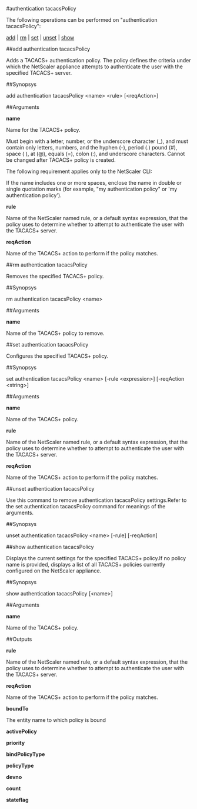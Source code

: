 #authentication tacacsPolicy

The following operations can be performed on "authentication tacacsPolicy":


[add](#add-authentication-tacacspolicy) | [rm](#rm-authentication-tacacspolicy) | [set](#set-authentication-tacacspolicy) | [unset](#unset-authentication-tacacspolicy) | [show](#show-authentication-tacacspolicy)

##add authentication tacacsPolicy

Adds a TACACS+ authentication policy. The policy defines the criteria under which the NetScaler appliance attempts to authenticate the user with the specified TACACS+ server.


##Synopsys

add authentication tacacsPolicy &lt;name> &lt;rule> [&lt;reqAction>]


##Arguments

<b>name</b>
Name for the TACACS+ policy. 
Must begin with a letter, number, or the underscore character (_), and must contain only letters, numbers, and the hyphen (-), period (.) pound (#), space ( ), at (@), equals (=), colon (:), and underscore characters. Cannot be changed after TACACS+ policy is created.
The following requirement applies only to the NetScaler CLI:
If the name includes one or more spaces, enclose the name in double or single quotation marks (for example, "my authentication policy" or 'my authentication policy').

<b>rule</b>
Name of the NetScaler named rule, or a default syntax expression, that the policy uses to determine whether to attempt to authenticate the user with the TACACS+ server.

<b>reqAction</b>
Name of the TACACS+ action to perform if the policy matches.



##rm authentication tacacsPolicy

Removes the specified TACACS+ policy.


##Synopsys

rm authentication tacacsPolicy &lt;name>


##Arguments

<b>name</b>
Name of the TACACS+ policy to remove.



##set authentication tacacsPolicy

Configures the specified TACACS+ policy.


##Synopsys

set authentication tacacsPolicy &lt;name> [-rule &lt;expression>] [-reqAction &lt;string>]


##Arguments

<b>name</b>
Name of the TACACS+ policy.

<b>rule</b>
Name of the NetScaler named rule, or a default syntax expression, that the policy uses to determine whether to attempt to authenticate the user with the TACACS+ server.

<b>reqAction</b>
Name of the TACACS+ action to perform if the policy matches.



##unset authentication tacacsPolicy

Use this command to remove authentication tacacsPolicy settings.Refer to the set authentication tacacsPolicy command for meanings of the arguments.


##Synopsys

unset authentication tacacsPolicy &lt;name> [-rule] [-reqAction]


##show authentication tacacsPolicy

Displays the current settings for the specified TACACS+ policy.If no policy name is provided, displays a list of all TACACS+ policies currently configured on the NetScaler appliance.


##Synopsys

show authentication tacacsPolicy [&lt;name>]


##Arguments

<b>name</b>
Name of the TACACS+ policy.



##Outputs

<b>rule</b>
Name of the NetScaler named rule, or a default syntax expression, that the policy uses to determine whether to attempt to authenticate the user with the TACACS+ server.

<b>reqAction</b>
Name of the TACACS+ action to perform if the policy matches.

<b>boundTo</b>
The entity name to which policy is bound

<b>activePolicy</b>

<b>priority</b>

<b>bindPolicyType</b>

<b>policyType</b>

<b>devno</b>

<b>count</b>

<b>stateflag</b>



